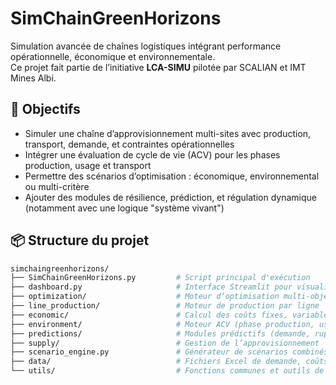 # SimChainGreenHorizons

Simulation avancée de chaînes logistiques intégrant performance opérationnelle, économique et environnementale.  
Ce projet fait partie de l’initiative **LCA-SIMU** pilotée par SCALIAN et IMT Mines Albi.

## 🎯 Objectifs

- Simuler une chaîne d’approvisionnement multi-sites avec production, transport, demande, et contraintes opérationnelles
- Intégrer une évaluation de cycle de vie (ACV) pour les phases production, usage et transport
- Permettre des scénarios d’optimisation : économique, environnemental ou multi-critère
- Ajouter des modules de résilience, prédiction, et régulation dynamique (notamment avec une logique "système vivant")

## 📦 Structure du projet

```bash
simchaingreenhorizons/
├── SimChainGreenHorizons.py         # Script principal d'exécution
├── dashboard.py                     # Interface Streamlit pour visualiser les résultats
├── optimization/                    # Moteur d’optimisation multi-objectif
├── line_production/                 # Moteur de production par ligne
├── economic/                        # Calcul des coûts fixes, variables, et logistique
├── environment/                     # Moteur ACV (phase production, usage, transport)
├── predictions/                     # Modules prédictifs (demande, rupture, etc.)
├── supply/                          # Gestion de l’approvisionnement
├── scenario_engine.py               # Générateur de scénarios combinés
├── data/                            # Fichiers Excel de demande, coûts, distances...
└── utils/                           # Fonctions communes et outils de visualisation

